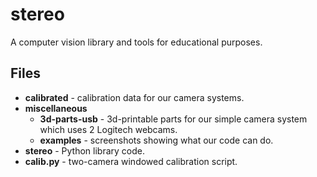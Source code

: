 # stereo
A computer vision library and tools for educational purposes.

## Files
  - **calibrated** - calibration data for our camera systems.
  - **miscellaneous**
    - **3d-parts-usb** - 3d-printable parts for our simple camera system which uses 2 Logitech webcams.
    - **examples** - screenshots showing what our code can do.
  - **stereo** - Python library code.
  - **calib.py** - two-camera windowed calibration script.
